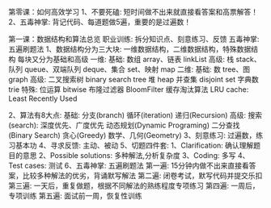 
第零课：如何高效学习
1、不要死磕: 短时间做不出来就直接看答案和高票解答！
2、五毒神掌: 背记代码、每道题做5遍，重要的是过遍数！

第一课：数据结构和算法总览
职业训练: 拆分知识点、刻意练习、反馈
五毒神掌: 五遍刷题法
1、数据结构分为三大块: 一维数据结构，二维数据结构，特殊数据结构
    每块又分为基础和高级
    一维: 基础: 数组 array、链表 linkList
         高级: 栈 stack、队列 queue、双端队列 deque、集合 set、映射 map
    二维: 基础: 数 tree、图 graph
         高级: 二叉搜索树 binary search tree
              堆 heap
              并查集 disjoint set
              字典数 trie
    特殊: 位运算 bitwise
         布隆过滤器 BloomFilter
         缓存淘汰算法 LRU cache: Least Recently Used
            
2、算法有8大点:
    基础: 分支(branch)
         循环(iteration)
         递归(Recursion)
    高级: 搜索(search): 深度优先、广度优先
         动态规划(Dynamic Programing)
         二分查找(Binary Search)
         贪心(Greedy)
         数学、几何(Geometry)
3、刻意练习: 过遍数，练习基本功
4、寻求反馈: 主动、被动
5、切题四件套:
    1、Clarification: 确认理解题目的意思
    2、Possible solutions: 多种解法,分析复杂度
    3、Coding: 多写
    4、Test cases: 测试
6、五毒神掌: 五遍刷题法
    第一遍: 15分钟内做不出来直接看答案，比较多种解法的优劣，背诵默写解法
    第二遍: 闭卷考试，默写代码并提交乐扣
    第三遍: 一天后，重复做题，根据不同解法的熟练程度专项练习
    第四遍: 一周后，专项训练
    第五遍: 面试前一周，恢复性训练
    